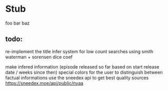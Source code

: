 # Stub
foo bar baz


## todo:
re-implement the title infer system for low count searches using smith waterman + sorensen dice coef

make infered information (episode released so far based on start release date / weeks since then) special colors for the user to distinguish between factual informations
use the sneedex api to get best quality sources https://sneedex.moe/api/public/nyaa
